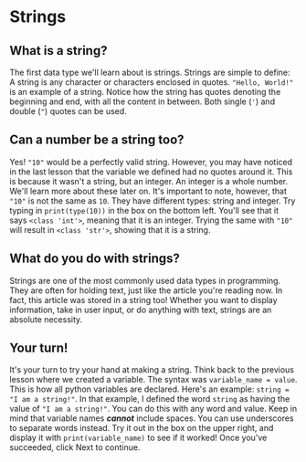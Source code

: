 # Strings
## What is a string?
The first data type we'll learn about is strings. 
Strings are simple to define: A string is any character or characters enclosed in quotes. 
`"Hello, World!"` is an example of a string.
Notice how the string has quotes denoting the beginning and end, with all the content in between. 
Both single (`'`) and double (`"`) quotes can be used.
## Can a number be a string too?
Yes! `"10"` would be a perfectly valid string. 
However, you may have noticed in the last lesson that the variable we defined had no quotes around it. 
This is because it wasn't a string, but an integer. An integer is a whole number. We'll learn more about these later on.
It's important to note, however, that `"10"` is not the same as `10`. They have different types: string and integer. 
Try typing in `print(type(10))` in the box on the bottom left. 
You'll see that it says `<class 'int'>`, meaning that it is an integer.
Trying the same with `"10"` will result in `<class 'str'>`, showing that it is a string.
## What do you do with strings?
Strings are one of the most commonly used data types in programming. 
They are often for holding text, just like the article you're reading now.
In fact, this article was stored in a string too!
Whether you want to display information, take in user input, or do anything with text, strings are an absolute necessity.
## Your turn!
It's your turn to try your hand at making a string. 
Think back to the previous lesson where we created a variable. The syntax was `variable_name = value`.
This is how all python variables are declared. Here's an example: `string = "I am a string!"`. 
In that example, I defined the word `string` as having the value of `"I am a string!"`. 
You can do this with any word and value. 
Keep in mind that variable names ***cannot*** include spaces. You can use underscores to separate words instead.
Try it out in the box on the upper right, and display it with `print(variable_name)` to see if it worked! 
Once you've succeeded, click Next to continue.
